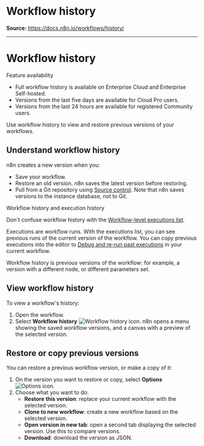 # Workflow history

**Source:** https://docs.n8n.io/workflows/history/

---

# Workflow history

Feature availability

- Full workflow history is available on Enterprise Cloud and Enterprise Self-hosted.
- Versions from the last five days are available for Cloud Pro users.
- Versions from the last 24 hours are available for registered Community users.

Use workflow history to view and restore previous versions of your workflows.

## Understand workflow history

n8n creates a new version when you:

- Save your workflow.
- Restore an old version. n8n saves the latest version before restoring.
- Pull from a Git repository using [Source control](../../source-control-environments/). Note that n8n saves versions to the instance database, not to Git.

Workflow history and execution history

Don't confuse workflow history with the [Workflow-level executions list](../executions/single-workflow-executions/).

Executions are workflow runs. With the executions list, you can see previous runs of the current version of the workflow. You can copy previous executions into the editor to [Debug and re-run past executions](../executions/debug/) in your current workflow.

Workflow history is previous versions of the workflow: for example, a version with a different node, or different parameters set.

## View workflow history

To view a workflow's history:

1. Open the workflow.
2. Select **Workflow history** ![Workflow history icon](../../_images/common-icons/workflow-history.png). n8n opens a menu showing the saved workflow versions, and a canvas with a preview of the selected version.

## Restore or copy previous versions

You can restore a previous workflow version, or make a copy of it:

1. On the version you want to restore or copy, select **Options** ![Options icon](../../_images/common-icons/three-dot-options-menu.png).
2. Choose what you want to do:
   - **Restore this version**: replace your current workflow with the selected version.
   - **Clone to new workflow**: create a new workflow based on the selected version.
   - **Open version in new tab**: open a second tab displaying the selected version. Use this to compare versions.
   - **Download**: download the version as JSON.
